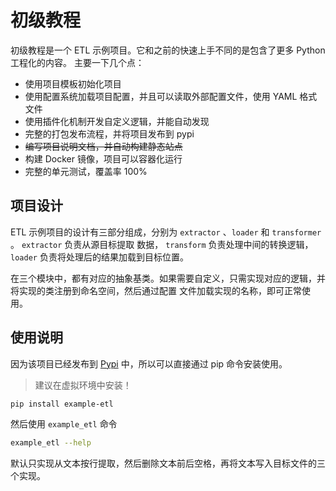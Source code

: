 # 初级教程

初级教程是一个 ETL 示例项目。它和之前的快速上手不同的是包含了更多 Python 工程化的内容。
主要一下几个点：

- 使用项目模板初始化项目
- 使用配置系统加载项目配置，并且可以读取外部配置文件，使用 YAML 格式文件
- 使用插件化机制开发自定义逻辑，并能自动发现
- 完整的打包发布流程，并将项目发布到 pypi
- ~~编写项目说明文档，并自动构建静态站点~~
- 构建 Docker 镜像，项目可以容器化运行
- 完整的单元测试，覆盖率 100%

## 项目设计

ETL 示例项目的设计有三部分组成，分别为 `extractor` 、`loader` 和 `transformer` 。 `extractor` 负责从源目标提取
数据， `transform` 负责处理中间的转换逻辑， `loader` 负责将处理后的结果加载到目标位置。

在三个模块中，都有对应的抽象基类。如果需要自定义，只需实现对应的逻辑，并将实现的类注册到命名空间，然后通过配置
文件加载实现的名称，即可正常使用。

## 使用说明

因为该项目已经发布到 [Pypi](https://pypi.org/project/example-etl/) 中，所以可以直接通过 pip 命令安装使用。

> 建议在虚拟环境中安装！

```bash
pip install example-etl
```

然后使用 `example_etl` 命令

```bash
example_etl --help
```

默认只实现从文本按行提取，然后删除文本前后空格，再将文本写入目标文件的三个实现。
